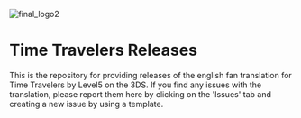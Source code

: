 ![final_logo2](https://github.com/user-attachments/assets/a6d00822-941d-4a25-b889-c1086341e1be)
# Time Travelers Releases

This is the repository for providing releases of the english fan translation for Time Travelers by Level5 on the 3DS.
If you find any issues with the translation, please report them here by clicking on the 'Issues' tab and creating a new issue by using a template.
